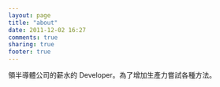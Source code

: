 ```yaml
---
layout: page
title: "about"
date: 2011-12-02 16:27
comments: true
sharing: true
footer: true
---
```

領半導體公司的薪水的 Developer。為了增加生產力嘗試各種方法。
